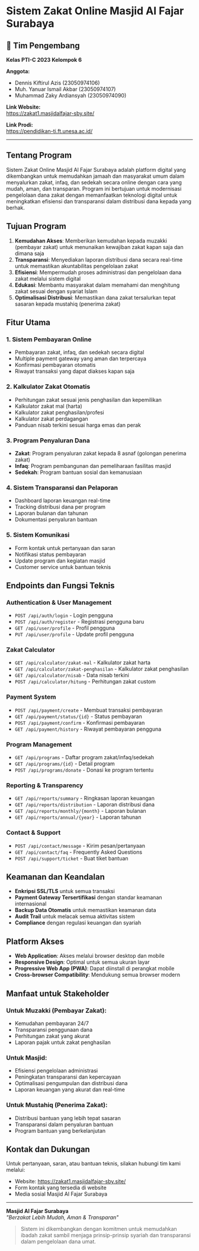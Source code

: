 # Sistem Zakat Online Masjid Al Fajar Surabaya

## 👥 Tim Pengembang

**Kelas PTI-C 2023 Kelompok 6**

**Anggota:**
- Dennis Kiftirul Azis (23050974106)
- Muh. Yanuar Ismail Akbar (23050974107)
- Muhammad Zaky Ardiansyah (23050974090)

**Link Website:**  
https://zakat1.masjidalfajar-sby.site/

**Link Prodi:**  
https://pendidikan-ti.ft.unesa.ac.id/

---

##  Tentang Program

Sistem Zakat Online Masjid Al Fajar Surabaya adalah platform digital yang dikembangkan untuk memudahkan jamaah dan masyarakat umum dalam menyalurkan zakat, infaq, dan sedekah secara online dengan cara yang mudah, aman, dan transparan. Program ini bertujuan untuk modernisasi pengelolaan dana zakat dengan memanfaatkan teknologi digital untuk meningkatkan efisiensi dan transparansi dalam distribusi dana kepada yang berhak.

##  Tujuan Program

1. **Kemudahan Akses**: Memberikan kemudahan kepada muzakki (pembayar zakat) untuk menunaikan kewajiban zakat kapan saja dan dimana saja
2. **Transparansi**: Menyediakan laporan distribusi dana secara real-time untuk memastikan akuntabilitas pengelolaan zakat
3. **Efisiensi**: Mempermudah proses administrasi dan pengelolaan dana zakat melalui sistem digital
4. **Edukasi**: Membantu masyarakat dalam memahami dan menghitung zakat sesuai dengan syariat Islam
5. **Optimalisasi Distribusi**: Memastikan dana zakat tersalurkan tepat sasaran kepada mustahiq (penerima zakat)

##  Fitur Utama

### 1. **Sistem Pembayaran Online**
- Pembayaran zakat, infaq, dan sedekah secara digital
- Multiple payment gateway yang aman dan terpercaya
- Konfirmasi pembayaran otomatis
- Riwayat transaksi yang dapat diakses kapan saja

### 2. **Kalkulator Zakat Otomatis**
- Perhitungan zakat sesuai jenis penghasilan dan kepemilikan
- Kalkulator zakat mal (harta)
- Kalkulator zakat penghasilan/profesi
- Kalkulator zakat perdagangan
- Panduan nisab terkini sesuai harga emas dan perak

### 3. **Program Penyaluran Dana**
- **Zakat**: Program penyaluran zakat kepada 8 asnaf (golongan penerima zakat)
- **Infaq**: Program pembangunan dan pemeliharaan fasilitas masjid
- **Sedekah**: Program bantuan sosial dan kemanusiaan

### 4. **Sistem Transparansi dan Pelaporan**
- Dashboard laporan keuangan real-time
- Tracking distribusi dana per program
- Laporan bulanan dan tahunan
- Dokumentasi penyaluran bantuan

### 5. **Sistem Komunikasi**
- Form kontak untuk pertanyaan dan saran
- Notifikasi status pembayaran
- Update program dan kegiatan masjid
- Customer service untuk bantuan teknis

##  Endpoints dan Fungsi Teknis

### Authentication & User Management
- `POST /api/auth/login` - Login pengguna
- `POST /api/auth/register` - Registrasi pengguna baru
- `GET /api/user/profile` - Profil pengguna
- `PUT /api/user/profile` - Update profil pengguna

### Zakat Calculator
- `GET /api/calculator/zakat-mal` - Kalkulator zakat harta
- `GET /api/calculator/zakat-penghasilan` - Kalkulator zakat penghasilan
- `GET /api/calculator/nisab` - Data nisab terkini
- `POST /api/calculator/hitung` - Perhitungan zakat custom

### Payment System
- `POST /api/payment/create` - Membuat transaksi pembayaran
- `GET /api/payment/status/{id}` - Status pembayaran
- `POST /api/payment/confirm` - Konfirmasi pembayaran
- `GET /api/payment/history` - Riwayat pembayaran pengguna

### Program Management
- `GET /api/programs` - Daftar program zakat/infaq/sedekah
- `GET /api/programs/{id}` - Detail program
- `POST /api/programs/donate` - Donasi ke program tertentu

### Reporting & Transparency
- `GET /api/reports/summary` - Ringkasan laporan keuangan
- `GET /api/reports/distribution` - Laporan distribusi dana
- `GET /api/reports/monthly/{month}` - Laporan bulanan
- `GET /api/reports/annual/{year}` - Laporan tahunan

### Contact & Support
- `POST /api/contact/message` - Kirim pesan/pertanyaan
- `GET /api/contact/faq` - Frequently Asked Questions
- `POST /api/support/ticket` - Buat tiket bantuan

##  Keamanan dan Keandalan

- **Enkripsi SSL/TLS** untuk semua transaksi
- **Payment Gateway Tersertifikasi** dengan standar keamanan internasional
- **Backup Data Otomatis** untuk memastikan keamanan data
- **Audit Trail** untuk melacak semua aktivitas sistem
- **Compliance** dengan regulasi keuangan dan syariah

##  Platform Akses

- **Web Application**: Akses melalui browser desktop dan mobile
- **Responsive Design**: Optimal untuk semua ukuran layar
- **Progressive Web App (PWA)**: Dapat diinstall di perangkat mobile
- **Cross-browser Compatibility**: Mendukung semua browser modern

##  Manfaat untuk Stakeholder

### Untuk Muzakki (Pembayar Zakat):
- Kemudahan pembayaran 24/7
- Transparansi penggunaan dana
- Perhitungan zakat yang akurat
- Laporan pajak untuk zakat penghasilan

### Untuk Masjid:
- Efisiensi pengelolaan administrasi
- Peningkatan transparansi dan kepercayaan
- Optimalisasi pengumpulan dan distribusi dana
- Laporan keuangan yang akurat dan real-time

### Untuk Mustahiq (Penerima Zakat):
- Distribusi bantuan yang lebih tepat sasaran
- Transparansi dalam penyaluran bantuan
- Program bantuan yang berkelanjutan

##  Kontak dan Dukungan

Untuk pertanyaan, saran, atau bantuan teknis, silakan hubungi tim kami melalui:
- Website: https://zakat1.masjidalfajar-sby.site/
- Form kontak yang tersedia di website
- Media sosial Masjid Al Fajar Surabaya

---

**Masjid Al Fajar Surabaya**  
*"Berzakat Lebih Mudah, Aman & Transparan"*

> Sistem ini dikembangkan dengan komitmen untuk memudahkan ibadah zakat sambil menjaga prinsip-prinsip syariah dan transparansi dalam pengelolaan dana umat.
